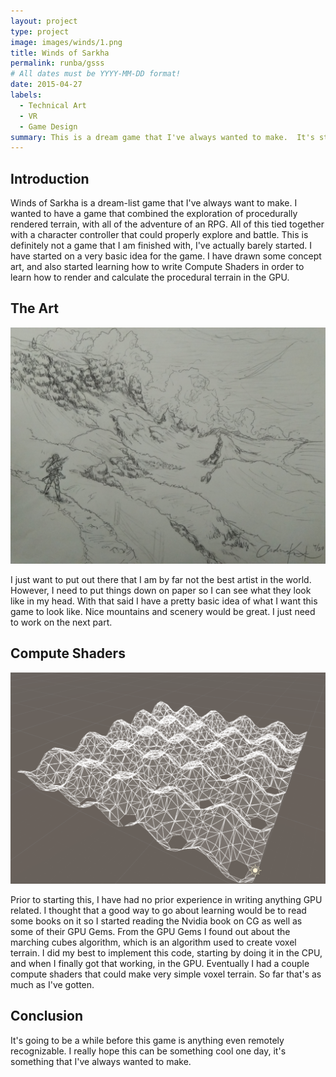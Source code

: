 ```yaml
---
layout: project
type: project
image: images/winds/1.png
title: Winds of Sarkha
permalink: runba/gsss
# All dates must be YYYY-MM-DD format!
date: 2015-04-27
labels:
  - Technical Art
  - VR
  - Game Design
summary: This is a dream game that I've always wanted to make.  It's still a work in progress
---
```



## Introduction

Winds of Sarkha is a dream-list game that I've always want to make.  I wanted to have a game that combined the exploration of procedurally rendered terrain, with all of the adventure of an RPG.  All of this tied together with a character controller that could properly explore and battle.  This is definitely not a game that I am finished with, I've actually barely started.  I have started on a very basic idea for the game.  I have drawn some concept art, and also started learning how to write Compute Shaders in order to learn how to render and calculate the procedural terrain in the GPU.  

## The Art

<img class = "ui rounded fluid image" src = "../images/winds/3.jpg">


I just want to put out there that I am by far not the best artist in the world.  However, I need to put things down on paper so I can see what they look like in my head.  With that said I have a pretty basic idea of what I want this game to look like. Nice mountains and scenery would be great.  I just need to work on the next part.

## Compute Shaders

<img class = "ui rounded fluid image" src = "../images/winds/2.PNG">


Prior to starting this, I have had no prior experience in writing anything GPU related.  I thought that a good way to go about learning would be to read some books on it so I started reading the Nvidia book on CG as well as some of their GPU Gems.  From the GPU Gems I found out about the marching cubes algorithm, which is an algorithm used to create voxel terrain.  I did my best to implement this code, starting by doing it in the CPU, and when I finally got that working, in the GPU.  Eventually I had a couple compute shaders that could make very simple voxel terrain.  So far that's as much as I've gotten.



## Conclusion

It's going to be a while before this game is anything even remotely recognizable.  I really hope this can be something cool one day, it's something that I've always wanted to make.
